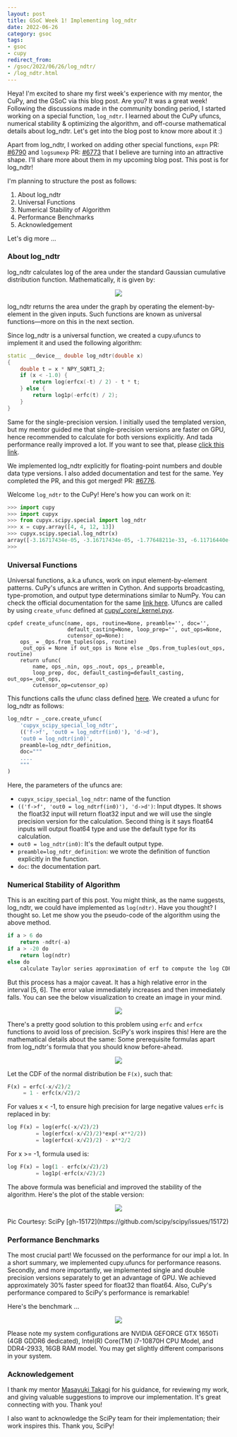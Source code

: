 ```yaml
---
layout: post
title: GSoC Week 1! Implementing log_ndtr
date: 2022-06-26
category: gsoc
tags: 
- gsoc
- cupy
redirect_from:
- /gsoc/2022/06/26/log_ndtr/
- /log_ndtr.html
---
```


Heya! I'm excited to share my first week's experience
with my mentor, the CuPy, and the GSoC via this blog post.
Are you? It was a great week! Following the discussions
made in the community bonding period, I started working
on a special function, `log_ndtr`. I learned about the
CuPy ufuncs, numerical stability & optimizing the algorithm,
and off-course mathematical details about log_ndtr.
Let's get into the blog post to know more about it :)

Apart from log_ndtr, I worked on adding other
special functions, `expn` PR:
[#6790](https://github.com/cupy/cupy/pull/6790) and
`logsumexp` PR: [#6773](https://github.com/cupy/cupy/pull/6773)
that I believe are turning into an attractive shape.
I'll share more about them in my upcoming blog post.
This post is for log_ndtr!

I'm planning to structure the post as follows:
1. About log_ndtr
2. Universal Functions
3. Numerical Stability of Algorithm
4. Performance Benchmarks
5. Acknowledgement

Let's dig more ...

### **About log_ndtr**

log_ndtr calculates log of the area under the standard
Gaussian cumulative distribution function.
Mathematically, it is given by:

<p align="center">
<img src = "/assets/gsoc/log_ndtr.png">
</p>

log_ndtr returns the area under the graph by
operating the element-by-element in the given
inputs. Such functions are known as universal
functions—more on this in the next section.

Since log_ndtr is a universal function, we
created a cupy.ufuncs to implement it and used
the following algorithm:
```cpp
static __device__ double log_ndtr(double x)
{
    double t = x * NPY_SQRT1_2;
    if (x < -1.0) {
        return log(erfcx(-t) / 2) - t * t;
    } else {
        return log1p(-erfc(t) / 2);
    }
}
```
Same for the single-precision version. I
initially used the templated version, but my
mentor guided me that single-precision versions
are faster on GPU, hence recommended to calculate for both
versions explicitly. And tada performance really
improved a lot. If you want to see that,
please [click this link](https://github.com/cupy/cupy/pull/6776#issuecomment-1154865687).

We implemented log_ndtr explicitly for floating-point
numbers and double data type versions. I
also added documentation and test for the same.
Yey completed the PR, and this got merged!
PR: [#6776](https://github.com/cupy/cupy/pull/6776).

Welcome `log_ndtr` to the CuPy! Here's how you can work on it:
```python
>>> import cupy
>>> import cupyx
>>> from cupyx.scipy.special import log_ndtr
>>> x = cupy.array([4, 4, 12, 13])
>>> cupyx.scipy.special.log_ndtr(x)
array([-3.16717434e-05, -3.16717434e-05, -1.77648211e-33, -6.11716440e-39])
>>>
```

### **Universal Functions**
Universal functions, a.k.a ufuncs, work on input
element-by-element patterns. CuPy's ufuncs are
written in Cython. And supports broadcasting,
type-promotion, and output type determinations
similar to NumPy. You can check the official
documentation for the same
[link here](https://docs.cupy.dev/en/stable/reference/ufunc.html).
Ufuncs are called by using `create_ufunc` defined
at [cupy/_core/_kernel.pyx](https://github.com/cupy/cupy/blob/master/cupy/_core/_kernel.pyx).
```cython
cpdef create_ufunc(name, ops, routine=None, preamble='', doc='',
                   default_casting=None, loop_prep='', out_ops=None,
                   cutensor_op=None):
    ops_ = _Ops.from_tuples(ops, routine)
    _out_ops = None if out_ops is None else _Ops.from_tuples(out_ops, routine)
    return ufunc(
        name, ops_.nin, ops_.nout, ops_, preamble,
        loop_prep, doc, default_casting=default_casting, out_ops=_out_ops,
        cutensor_op=cutensor_op)
```
This functions calls the ufunc class
defined [here](https://github.com/cupy/cupy/blob/master/cupy/_core/_kernel.pyx#L1071-L1326).
We created a ufunc for log_ndtr as follows:
```python
log_ndtr = _core.create_ufunc(
    'cupyx_scipy_special_log_ndtr',
    (('f->f', 'out0 = log_ndtrf(in0)'), 'd->d'),
    'out0 = log_ndtr(in0)',
    preamble=log_ndtr_definition,
    doc="""
    ....
    """
)
```
Here, the parameters of the ufuncs are:
- `cupyx_scipy_special_log_ndtr`: name of the function
- `(('f->f', 'out0 = log_ndtrf(in0)'), 'd->d')`: Input dtypes.
It shows the float32 input will return float32
input and we will use the single precision
version for the calculation. Second thing
is it says float64 inputs will output
float64 type and use the default type for its calculation.
- `out0 = log_ndtr(in0)`: It's the default output type.
- `preamble=log_ndtr_definition`: we wrote the
definition of function explicitly in the function.
- `doc`: the documentation part.


### **Numerical Stability of Algorithm**
This is an exciting part of this post.
You might think, as the name suggests,
log_ndtr, we could have implemented as `log(ndtr)`.
Have you thought? I thought so. Let me show you the
pseudo-code of the algorithm using the above method.
```python
if a > 6 do
    return -ndtr(-a)
if a > -20 do
    return log(ndtr)
else do
    calculate Taylor series approximation of erf to compute the log CDF
```

But this process has a major caveat. It
has a high relative error in the interval
[5, 6]. The error value immediately increases and
then immediately falls. You can see the below
visualization to create an image in your mind.
<p align="center">
<img src = "/assets/gsoc/numerical_stability_log_ndtr.png">
</p>

There's a pretty good solution to this problem
using `erfc` and `erfcx` functions to avoid
loss of precision. SciPy's work inspires this!
Here are the mathematical details about the same:
Some prerequisite formulas apart from
log_ndtr's formula that you should know before-ahead.
<p align="center">
<img src = "/assets/gsoc/pre_formulalog_ndtr.png">
</p>

Let the CDF of the normal distribution be `F(x)`, such that:
```python
F(x) = erfc(-x/√2)/2
     = 1 - erfc(x/√2)/2
```
For values x < -1, to ensure high precision for large negative values `erfc` is replaced in by:
```python
log F(x) = log(erfc(-x/√2)/2)
         = log(erfcx(-x/√2)/2)*exp(-x**2/2))
         = log(erfcx(-x/√2)/2) - x**2/2
```
For x >= -1, formula used is:
```python
log F(x) = log(1 - erfc(x/√2)/2)
         = log1p(-erfc(x/√2)/2)
```
The above formula was beneficial and improved
the stability of the algorithm. Here's
the plot of the stable version:
<p align="center">
<img src = "/assets/gsoc/stable_log_ndtr.png">
</p>
Pic Courtesy: SciPy [gh-15172](https://github.com/scipy/scipy/issues/15172)

### **Performance Benchmarks**
The most crucial part! We focussed on the performance
for our impl a lot. In a short summary, we implemented
cupy.ufuncs for performance reasons. Secondly,
and more importantly, we implemented single and
double precision versions separately to get an
advantage of GPU. We achieved approximately 30%
faster speed for float32 than float64. Also, CuPy's
performance compared to SciPy's performance is remarkable! 

Here's the benchmark ...

<p align="center">
<img src = "/assets/gsoc/gsoc_week_1_performance.png">
</p>

Please note my system configurations are NVIDIA
GEFORCE GTX 1650Ti (4GB GDDR6 dedicated),
Intel(R) Core(TM) i7-10870H CPU Model,
and DDR4-2933, 16GB RAM model. You may get
slightly different comparisons in your system.

### **Acknowledgement**
I thank my mentor [Masayuki Takagi](https://github.com/takagi)
for his guidance, for reviewing my work,
and giving valuable suggestions to improve our
implementation. It's great connecting with you. Thank you!

I also want to acknowledge the SciPy team for
their implementation; their work inspires this. Thank you, SciPy!

